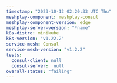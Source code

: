 ```yaml
---
timestamp: "2023-10-12 02:20:33 UTC Thu"
meshplay-component: meshplay-consul
meshplay-component-version: edge
meshplay-server-version: "*name"
k8s-distro: minikube
k8s-version: "v1.22.2"
service-mesh: Consul
service-mesh-version: "v1.2.2"
tests:
  consul-client: null
  consul-server:  null
overall-status: "failing"
---
```

